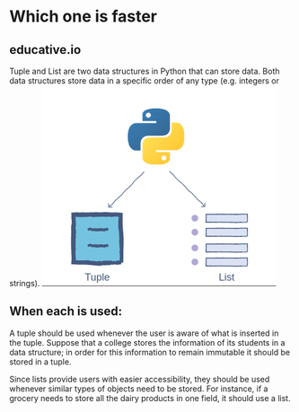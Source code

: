  # Which one is faster

 ## educative.io
 Tuple and List are two data structures in Python that can store data. Both data structures store data in a specific order of any type (e.g. integers or strings).
<img src="https://raw.githubusercontent.com/Habibu-R-ahman/My_Python_Learning/main/Assets/list_tuple.png">

## When each is used:
A tuple should be used whenever the user is aware of what is inserted in the tuple. Suppose that a college stores the information of its students in a data structure; in order for this information to remain immutable it should be stored in a tuple.

Since lists provide users with easier accessibility, they should be used whenever similar types of objects need to be stored. For instance, if a grocery needs to store all the dairy products in one field, it should use a list.